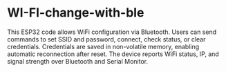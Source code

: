 # WI-FI-change-with-ble
This ESP32 code allows WiFi configuration via Bluetooth. Users can send commands to set SSID and password, connect, check status, or clear credentials. Credentials are saved in non-volatile memory, enabling automatic reconnection after reset. The device reports WiFi status, IP, and signal strength over Bluetooth and Serial Monitor.
